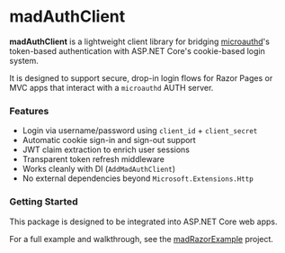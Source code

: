 ﻿# madAuthClient

**madAuthClient** is a lightweight client library for bridging [microauthd](https://github.com/your-org/microauthd)'s token-based authentication with ASP.NET Core's cookie-based login system.

It is designed to support secure, drop-in login flows for Razor Pages or MVC apps that interact with a `microauthd` AUTH server.

### Features

- Login via username/password using `client_id` + `client_secret`
- Automatic cookie sign-in and sign-out support
- JWT claim extraction to enrich user sessions
- Transparent token refresh middleware
- Works cleanly with DI (`AddMadAuthClient`)
- No external dependencies beyond `Microsoft.Extensions.Http`

### Getting Started

This package is designed to be integrated into ASP.NET Core web apps.

For a full example and walkthrough, see the [madRazorExample](../madRazorExample/README.md) project.